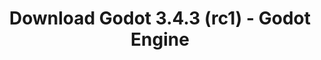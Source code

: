 ---
# Generated by /tools/generators/src/download_archive_generator !!! do not edit by hand !!!
title: 'Download Godot 3.4.3 (rc1) - Godot Engine'
type: 'download/archive'
name: '3.4.3'
flavor: 'rc1'
release_date: '2022-02-03T03:00:00-00:00'
release_notes: 'article/release-candidate-godot-3-4-3-rc-1/'
primaryPlatforms:
  - 'android.apk'
  - 'macos.universal'
  - 'windows.64'
  - 'linux_server.headless.64'
  - 'web'
  - 'templates'
links:
  android.apk:
    name: 'android.apk'
    title: 'Android'
    caption: 'Universal APK (ARM64 + ARMv7 + x86_64 + x86)'
    tags:
      - 'APK download'
      - 'ARM64/v7'
      - 'x86 (64 & 32 bit)'
    hosts:
      github_builds:
        regular: 'https://github.com/godotengine/godot-builds/releases/download/3.4.3-rc1/Godot_v3.4.3-rc1_android_editor.apk'
        mono: '#'
      github:
        regular: 'https://github.com/godotengine/godot/releases/download/3.4.3-rc1/Godot_v3.4.3-rc1_android_editor.apk'
        mono: '#'
  macos.universal:
    name: 'macos.universal'
    title: 'macOS'
    caption: 'Universal (x86_64 + Apple Silicon)'
    tags:
      - 'Intel/Apple Silicon'
      - '64 bit'
    hosts:
      github_builds:
        regular: 'https://github.com/godotengine/godot-builds/releases/download/3.4.3-rc1/Godot_v3.4.3-rc1_osx.universal.zip'
        mono: 'https://github.com/godotengine/godot-builds/releases/download/3.4.3-rc1/Godot_v3.4.3-rc1_mono_osx.universal.zip'
      github:
        regular: 'https://github.com/godotengine/godot/releases/download/3.4.3-rc1/Godot_v3.4.3-rc1_osx.universal.zip'
        mono: 'https://github.com/godotengine/godot/releases/download/3.4.3-rc1/Godot_v3.4.3-rc1_mono_osx.universal.zip'
  windows.64:
    name: 'windows.64'
    title: 'Windows'
    caption: 'Standard (x86_64)'
    tags:
      - '64 bit'
    hosts:
      github_builds:
        regular: 'https://github.com/godotengine/godot-builds/releases/download/3.4.3-rc1/Godot_v3.4.3-rc1_win64.exe.zip'
        mono: 'https://github.com/godotengine/godot-builds/releases/download/3.4.3-rc1/Godot_v3.4.3-rc1_mono_win64.zip'
      github:
        regular: 'https://github.com/godotengine/godot/releases/download/3.4.3-rc1/Godot_v3.4.3-rc1_win64.exe.zip'
        mono: 'https://github.com/godotengine/godot/releases/download/3.4.3-rc1/Godot_v3.4.3-rc1_mono_win64.zip'
  linux_server.headless.64:
    name: 'linux_server.headless.64'
    title: 'Linux Server'
    caption: 'Headless (x86_64)'
    tags:
      - '64 bit'
      - 'Headless'
    hosts:
      github_builds:
        regular: 'https://github.com/godotengine/godot-builds/releases/download/3.4.3-rc1/Godot_v3.4.3-rc1_linux_headless.64.zip'
        mono: 'https://github.com/godotengine/godot-builds/releases/download/3.4.3-rc1/Godot_v3.4.3-rc1_mono_linux_headless_64.zip'
      github:
        regular: 'https://github.com/godotengine/godot/releases/download/3.4.3-rc1/Godot_v3.4.3-rc1_linux_headless.64.zip'
        mono: 'https://github.com/godotengine/godot/releases/download/3.4.3-rc1/Godot_v3.4.3-rc1_mono_linux_headless_64.zip'
  web:
    name: 'web'
    title: 'Web editor'
    caption: ''
    tags:
      - 'Self-hosted'
      - 'Cross-platform'
    hosts:
      github_builds:
        regular: 'https://github.com/godotengine/godot-builds/releases/download/3.4.3-rc1/Godot_v3.4.3-rc1_web_editor.zip'
        mono: '#'
      github:
        regular: 'https://github.com/godotengine/godot/releases/download/3.4.3-rc1/Godot_v3.4.3-rc1_web_editor.zip'
        mono: '#'
  linux.64:
    name: 'linux.64'
    title: 'Linux'
    caption: 'Standard (x86_64)'
    tags:
      - '64 bit'
    hosts:
      github_builds:
        regular: 'https://github.com/godotengine/godot-builds/releases/download/3.4.3-rc1/Godot_v3.4.3-rc1_x11.64.zip'
        mono: 'https://github.com/godotengine/godot-builds/releases/download/3.4.3-rc1/Godot_v3.4.3-rc1_mono_x11_64.zip'
      github:
        regular: 'https://github.com/godotengine/godot/releases/download/3.4.3-rc1/Godot_v3.4.3-rc1_x11.64.zip'
        mono: 'https://github.com/godotengine/godot/releases/download/3.4.3-rc1/Godot_v3.4.3-rc1_mono_x11_64.zip'
  linux.32:
    name: 'linux.32'
    title: 'Linux'
    caption: 'Standard (x86)'
    tags:
      - '32 bit'
    hosts:
      github_builds:
        regular: 'https://github.com/godotengine/godot-builds/releases/download/3.4.3-rc1/Godot_v3.4.3-rc1_x11.32.zip'
        mono: 'https://github.com/godotengine/godot-builds/releases/download/3.4.3-rc1/Godot_v3.4.3-rc1_mono_x11_32.zip'
      github:
        regular: 'https://github.com/godotengine/godot/releases/download/3.4.3-rc1/Godot_v3.4.3-rc1_x11.32.zip'
        mono: 'https://github.com/godotengine/godot/releases/download/3.4.3-rc1/Godot_v3.4.3-rc1_mono_x11_32.zip'
  windows.32:
    name: 'windows.32'
    title: 'Windows'
    caption: 'Standard (x86)'
    tags:
      - '32 bit'
    hosts:
      github_builds:
        regular: 'https://github.com/godotengine/godot-builds/releases/download/3.4.3-rc1/Godot_v3.4.3-rc1_win32.exe.zip'
        mono: 'https://github.com/godotengine/godot-builds/releases/download/3.4.3-rc1/Godot_v3.4.3-rc1_mono_win32.zip'
      github:
        regular: 'https://github.com/godotengine/godot/releases/download/3.4.3-rc1/Godot_v3.4.3-rc1_win32.exe.zip'
        mono: 'https://github.com/godotengine/godot/releases/download/3.4.3-rc1/Godot_v3.4.3-rc1_mono_win32.zip'
  linux_server.64:
    name: 'linux_server.64'
    title: 'Linux Server'
    caption: 'Standard (x86_64)'
    tags:
      - '64 bit'
    hosts:
      github_builds:
        regular: 'https://github.com/godotengine/godot-builds/releases/download/3.4.3-rc1/Godot_v3.4.3-rc1_linux_server.64.zip'
        mono: 'https://github.com/godotengine/godot-builds/releases/download/3.4.3-rc1/Godot_v3.4.3-rc1_mono_linux_server_64.zip'
      github:
        regular: 'https://github.com/godotengine/godot/releases/download/3.4.3-rc1/Godot_v3.4.3-rc1_linux_server.64.zip'
        mono: 'https://github.com/godotengine/godot/releases/download/3.4.3-rc1/Godot_v3.4.3-rc1_mono_linux_server_64.zip'
  aar_library:
    name: 'aar_library'
    title: 'AAR library'
    caption: ''
    tags:
      - 'Android plugins'
      - 'Java'
      - 'Kotlin'
    hosts:
      github_builds:
        regular: 'https://github.com/godotengine/godot-builds/releases/download/3.4.3-rc1/godot-lib.3.4.3.rc1.release.aar'
        mono: 'https://github.com/godotengine/godot-builds/releases/download/3.4.3-rc1/godot-lib.3.4.3.rc1.mono.release.aar'
      github:
        regular: 'https://github.com/godotengine/godot/releases/download/3.4.3-rc1/godot-lib.3.4.3.rc1.release.aar'
        mono: 'https://github.com/godotengine/godot/releases/download/3.4.3-rc1/godot-lib.3.4.3.rc1.mono.release.aar'
  templates:
    name: 'templates'
    title: 'Export templates'
    caption: ''
    tags:
      - 'Used to export your games to all supported platforms'
    hosts:
      github_builds:
        regular: 'https://github.com/godotengine/godot-builds/releases/download/3.4.3-rc1/Godot_v3.4.3-rc1_export_templates.tpz'
        mono: 'https://github.com/godotengine/godot-builds/releases/download/3.4.3-rc1/Godot_v3.4.3-rc1_mono_export_templates.tpz'
      github:
        regular: 'https://github.com/godotengine/godot/releases/download/3.4.3-rc1/Godot_v3.4.3-rc1_export_templates.tpz'
        mono: 'https://github.com/godotengine/godot/releases/download/3.4.3-rc1/Godot_v3.4.3-rc1_mono_export_templates.tpz'
---